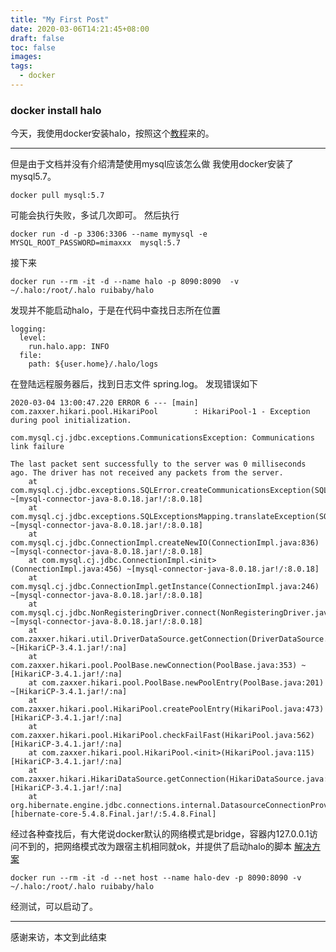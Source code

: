 ```yaml
---
title: "My First Post"
date: 2020-03-06T14:21:45+08:00
draft: false
toc: false
images:
tags: 
  - docker
---
```


### docker install halo
今天，我使用docker安装halo，按照这个[教程](https://halo.run/archives/install-with-docker)来的。
*****
但是由于文档并没有介绍清楚使用mysql应该怎么做
我使用docker安装了mysql5.7。
```
docker pull mysql:5.7
```
可能会执行失败，多试几次即可。
然后执行
```
docker run -d -p 3306:3306 --name mymysql -e MYSQL_ROOT_PASSWORD=mimaxxx  mysql:5.7
```
接下来
```
docker run --rm -it -d --name halo -p 8090:8090  -v ~/.halo:/root/.halo ruibaby/halo

```
  发现并不能启动halo，于是在代码中查找日志所在位置
```
logging:
  level:
    run.halo.app: INFO
  file:
    path: ${user.home}/.halo/logs
```
在登陆远程服务器后，找到日志文件 spring.log。
发现错误如下
```
2020-03-04 13:00:47.220 ERROR 6 --- [main] com.zaxxer.hikari.pool.HikariPool        : HikariPool-1 - Exception during pool initialization.

com.mysql.cj.jdbc.exceptions.CommunicationsException: Communications link failure

The last packet sent successfully to the server was 0 milliseconds ago. The driver has not received any packets from the server.
	at com.mysql.cj.jdbc.exceptions.SQLError.createCommunicationsException(SQLError.java:174) ~[mysql-connector-java-8.0.18.jar!/:8.0.18]
	at com.mysql.cj.jdbc.exceptions.SQLExceptionsMapping.translateException(SQLExceptionsMapping.java:64) ~[mysql-connector-java-8.0.18.jar!/:8.0.18]
	at com.mysql.cj.jdbc.ConnectionImpl.createNewIO(ConnectionImpl.java:836) ~[mysql-connector-java-8.0.18.jar!/:8.0.18]
	at com.mysql.cj.jdbc.ConnectionImpl.<init>(ConnectionImpl.java:456) ~[mysql-connector-java-8.0.18.jar!/:8.0.18]
	at com.mysql.cj.jdbc.ConnectionImpl.getInstance(ConnectionImpl.java:246) ~[mysql-connector-java-8.0.18.jar!/:8.0.18]
	at com.mysql.cj.jdbc.NonRegisteringDriver.connect(NonRegisteringDriver.java:199) ~[mysql-connector-java-8.0.18.jar!/:8.0.18]
	at com.zaxxer.hikari.util.DriverDataSource.getConnection(DriverDataSource.java:138) ~[HikariCP-3.4.1.jar!/:na]
	at com.zaxxer.hikari.pool.PoolBase.newConnection(PoolBase.java:353) ~[HikariCP-3.4.1.jar!/:na]
	at com.zaxxer.hikari.pool.PoolBase.newPoolEntry(PoolBase.java:201) ~[HikariCP-3.4.1.jar!/:na]
	at com.zaxxer.hikari.pool.HikariPool.createPoolEntry(HikariPool.java:473) [HikariCP-3.4.1.jar!/:na]
	at com.zaxxer.hikari.pool.HikariPool.checkFailFast(HikariPool.java:562) [HikariCP-3.4.1.jar!/:na]
	at com.zaxxer.hikari.pool.HikariPool.<init>(HikariPool.java:115) [HikariCP-3.4.1.jar!/:na]
	at com.zaxxer.hikari.HikariDataSource.getConnection(HikariDataSource.java:112) [HikariCP-3.4.1.jar!/:na]
	at org.hibernate.engine.jdbc.connections.internal.DatasourceConnectionProviderImpl.getConnection(DatasourceConnectionProviderImpl.java:122) [hibernate-core-5.4.8.Final.jar!/:5.4.8.Final]

```
经过各种查找后，有大佬说docker默认的网络模式是bridge，容器内127.0.0.1访问不到的，把网络模式改为跟宿主机相同就ok，并提供了启动halo的脚本
[解决方案](https://bbs.halo.run/d/112-docker-halo-mysql)
```
docker run --rm -it -d --net host --name halo-dev -p 8090:8090 -v ~/.halo:/root/.halo ruibaby/halo
```
经测试，可以启动了。
*****
感谢来访，本文到此结束
